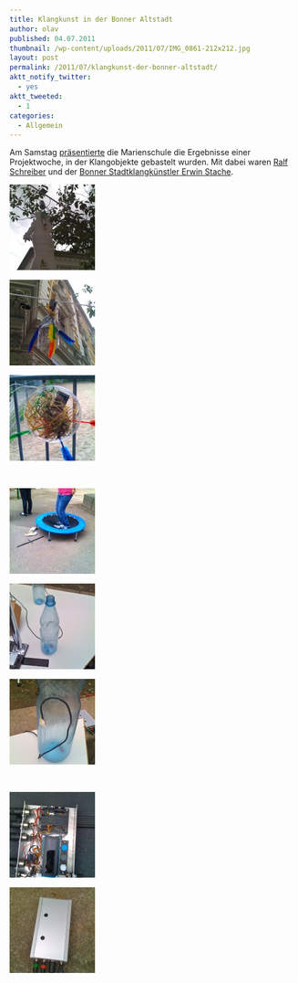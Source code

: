 ```yaml
---
title: Klangkunst in der Bonner Altstadt
author: olav
published: 04.07.2011
thumbnail: /wp-content/uploads/2011/07/IMG_0861-212x212.jpg
layout: post
permalink: /2011/07/klangkunst-der-bonner-altstadt/
aktt_notify_twitter:
  - yes
aktt_tweeted:
  - 1
categories:
  - Allgemein
---
```

Am Samstag [präsentierte][1] die Marienschule die Ergebnisse einer Projektwoche, in der Klangobjekte gebastelt wurden. Mit dabei waren [Ralf Schreiber][2] und der [Bonner Stadtklangkünstler Erwin Stache][3].

<!-- see gallery_shortcode() in wp-includes/media.php -->

<div id='gallery-13' class='gallery galleryid-522 gallery-columns-3 gallery-size-thumbnail'>
  <dl class='gallery-item'>
    <dt class='gallery-icon'>
      <a href='/wp-content/uploads/2011/07/IMG_0860.jpg' rel="lightbox[522]" title="Klangkunst in der Bonner Altstadt"><img width="150" height="150" src="/wp-content/uploads/2011/07/IMG_0860-150x150.jpg" class="attachment-thumbnail" alt="IMG_0860" /></a>
    </dt>
  </dl>

  <dl class='gallery-item'>
    <dt class='gallery-icon'>
      <a href='/wp-content/uploads/2011/07/IMG_0861.jpg' rel="lightbox[522]" title="Klangkunst in der Bonner Altstadt"><img width="150" height="150" src="/wp-content/uploads/2011/07/IMG_0861-150x150.jpg" class="attachment-thumbnail" alt="IMG_0861" /></a>
    </dt>
  </dl>

  <dl class='gallery-item'>
    <dt class='gallery-icon'>
      <a href='/wp-content/uploads/2011/07/IMG_0862.jpg' rel="lightbox[522]" title="Klangkunst in der Bonner Altstadt"><img width="150" height="150" src="/wp-content/uploads/2011/07/IMG_0862-150x150.jpg" class="attachment-thumbnail" alt="IMG_0862" /></a>
    </dt>
  </dl>

  <br style="clear: both" />

  <dl class='gallery-item'>
    <dt class='gallery-icon'>
      <a href='/wp-content/uploads/2011/07/IMG_0864.jpg' rel="lightbox[522]" title="Klangkunst in der Bonner Altstadt"><img width="150" height="150" src="/wp-content/uploads/2011/07/IMG_0864-150x150.jpg" class="attachment-thumbnail" alt="IMG_0864" /></a>
    </dt>
  </dl>

  <dl class='gallery-item'>
    <dt class='gallery-icon'>
      <a href='/wp-content/uploads/2011/07/IMG_0865.jpg' rel="lightbox[522]" title="Klangkunst in der Bonner Altstadt"><img width="150" height="150" src="/wp-content/uploads/2011/07/IMG_0865-150x150.jpg" class="attachment-thumbnail" alt="IMG_0865" /></a>
    </dt>
  </dl>

  <dl class='gallery-item'>
    <dt class='gallery-icon'>
      <a href='/wp-content/uploads/2011/07/IMG_0868.jpg' rel="lightbox[522]" title="Klangkunst in der Bonner Altstadt"><img width="150" height="150" src="/wp-content/uploads/2011/07/IMG_0868-150x150.jpg" class="attachment-thumbnail" alt="IMG_0868" /></a>
    </dt>
  </dl>

  <br style="clear: both" />

  <dl class='gallery-item'>
    <dt class='gallery-icon'>
      <a href='/wp-content/uploads/2011/07/IMG_0866.jpg' rel="lightbox[522]" title="Klangkunst in der Bonner Altstadt"><img width="150" height="150" src="/wp-content/uploads/2011/07/IMG_0866-150x150.jpg" class="attachment-thumbnail" alt="IMG_0866" /></a>
    </dt>
  </dl>

  <dl class='gallery-item'>
    <dt class='gallery-icon'>
      <a href='/wp-content/uploads/2011/07/IMG_0867.jpg' rel="lightbox[522]" title="Klangkunst in der Bonner Altstadt"><img width="150" height="150" src="/wp-content/uploads/2011/07/IMG_0867-150x150.jpg" class="attachment-thumbnail" alt="IMG_0867" /></a>
    </dt>
  </dl>

  <br style='clear: both;' />
</div>

 [1]: http://www.bonnhoeren.de/?page_id=1459 "Ein Aktionstag rund um das Hören"
 [2]: http://www.ralfschreiber.com/
 [3]: http://www.bonnhoeren.de/
